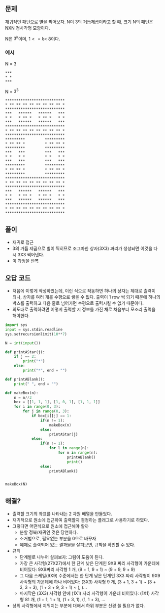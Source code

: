 ## 문제

재귀적인 패턴으로 별을 찍어보자. N이 3의 거듭제곱이라고 할 때, 크기 N의 패턴은 NXN 정사각형 모양이다.

N은 $3^k$이며, $1 <= k <$ 8이다.

### 예시

N = $3$

```
***
* *
***
```

N = $3^3$

```
***************************
* ** ** ** ** ** ** ** ** *
***************************
***   ******   ******   ***
* *   * ** *   * ** *   * *
***   ******   ******   ***
***************************
* ** ** ** ** ** ** ** ** *
***************************
*********         *********
* ** ** *         * ** ** *
*********         *********
***   ***         ***   ***
* *   * *         * *   * *
***   ***         ***   ***
*********         *********
* ** ** *         * ** ** *
*********         *********
***************************
* ** ** ** ** ** ** ** ** *
***************************
***   ******   ******   ***
* *   * ** *   * ** *   * *
***   ******   ******   ***
***************************
* ** ** ** ** ** ** ** ** *
***************************
```

## 풀이

- 재귀로 접근
- 3의 거듭 제곱으로 별이 찍히므로 조그마한 상자(3X3) 짜리가 생성되면 이것을 다시 3X3 찍어낸다.
- 이 과정을 반복

## 오답 코드

- 처음에 이렇게 작성하였는데, 이런 식으로 작동하면 하나의 상자는 제대로 출력이 되나, 상자를 여러 개를 수평으로 쌓을 수 없다. 출력이 1 row 씩 되기 때문에 하나의 박스를 출력하고 다음 줄로 넘어가면 수평으로 출력시킬 수 없기 때문이다.
- 의도대로 출력하려면 어떻게 출력할 지 정보를 가진 채로 처음부터 모조리 출력을 해야한다.

```python
import sys
input = sys.stdin.readline
sys.setrecursionlimit(10**7)

N = int(input())

def printAStar(j):
    if j == 2:
        print("*")
    else:
        print("*", end = "")

def printABlank():
    print(" ", end = "")

def makeBox(n):
    n = n//3
    box = [[1, 1, 1], [1, 0, 1], [1, 1, 1]]
    for i in range(0, 3):
        for j in range(0, 3):
            if box[i][j] == 1:
                if(n != 1):
                    makeBox(n)
                else:
                    printAStar(j)
            else:
                if(n != 1):
                    for l in range(n):
                        for m in range(n):
                            printABlank()
                            print()
                else:
                    printABlank()


makeBox(N)
```

## 해결?

- 출력할 크기의 좌표를 나타내는 2 차원 배열을 만들었다.
- 재귀적으로 원소에 접근하여 출력할지 결정하는 플래그로 사용하기로 하였다.
- 그렇다면 어떤식으로 원소에 접근해야 할까
    - 분할 정복/재귀인 것은 당연하다.
    - 소거법으로, 필요없는 부분을 0으로 바꾸자
    - 예제로 출력되어 있는 결과물을 살펴보면, 규칙을 확인할 수 있다.
- 규칙
    - 단계별로 나누어 살펴보자: 그림이 도움이 된다.
    - 가장 큰 사각형(27X27)에서 한 단계 낮은 단계인 9X9 짜리 사각형이 가운데에 비어있다: 9X9짜리 사각형 1 개, (9 + 1, 9 + 1) ~ (9 + 9, 9 + 9)
    - 그 다음 스케일(9X9) 수준에서는 한 단계 낮은 단계인 3X3 짜리 사각형이 9X9 사각형의 가운데에 하나 비어있다: (3X3) 사각형 9 개, (3 + 1, 3 + 1) ~ (3 + 3, 3 + 3), (1 + 3 + 9, 3 + 1) ~ (, )...
    - 마지막은 (3X3) 사각형 안에 (1X1) 자리 사각형이 가운데 비어있다: (1X1) 사각형 81 개, (1 + 1, 1 + 1), (1 + 3, 1), (1, 1 + 3), ...
- 상위 사각형에서 지워지는 부분에 대해서 하위 부분은 신경 쓸 필요가 없다.

